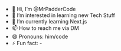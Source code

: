 - 👋 Hi, I’m @MrPadderCode
- 👀 I’m interested in learning new Tech Stuff
- 🌱 I’m currently learning Next.js
- 📫 How to reach me via DM
- 😄 Pronouns: him/code
- ⚡ Fun fact: -

<!---
MrPadderCode/MrPadderCode is a ✨ special ✨ repository because its `README.md` (this file) appears on your GitHub profile.
You can click the Preview link to take a look at your changes.
--->
